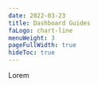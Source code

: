 ```yaml
---
date: 2022-03-23
title: Dashboard Guides
faLogo: chart-line
menuWeight: 3
pageFullWidth: true
hideToc: true
---
```


Lorem
